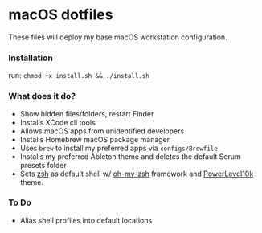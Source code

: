 # macOS dotfiles

These files will deploy my base macOS workstation configuration.

### Installation

run: `chmod +x install.sh && ./install.sh`

### What does it do?

- Show hidden files/folders, restart Finder
- Installs XCode cli tools
- Allows macOS apps from unidentified developers
- Installs Homebrew macOS package manager
- Uses `brew` to install my preferred apps via `configs/Brewfile`
- Installs my preferred Ableton theme and deletes the default Serum presets folder
- Sets [zsh](http://zsh.sourceforge.net/) as default shell w/ [oh-my-zsh](https://github.com/robbyrussell/oh-my-zsh) framework and [PowerLevel10k](https://github.com/romkatv/powerlevel10k) theme.

### To Do

- Alias shell profiles into default locations
